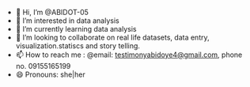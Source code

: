 - 👋 Hi, I’m @ABIDOT-05
- 👀 I’m interested in data analysis
- 🌱 I’m currently learning data analysis
- 💞️ I’m looking to collaborate on real life datasets, data entry, visualization.statiscs and story telling.
- 📫 How to reach me : @email: testimonyabidoye4@gmail.com, phone no. 09155165199
- 😄 Pronouns: she|her


<!---
ABIDOT-05/ABIDOT-05 is a ✨ special ✨ repository because its `README.md` (this file) appears on your GitHub profile.
You can click the Preview link to take a look at your changes.
--->
